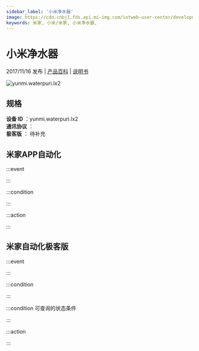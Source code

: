 ```yaml
---
sidebar_label: '小米净水器'
image: https://cdn.cnbj1.fds.api.mi-img.com/iotweb-user-center/developer_1679047511590CkoV10Ec.png?GalaxyAccessKeyId=AKVGLQWBOVIRQ3XLEW&Expires=9223372036854775807&Signature=kZhJrIiL+/OxWdym4Iu7SF3YPvk=
keywords: 米家, 小米/米家, 小米净水器, 
---
```

# 小米净水器

2017/11/16 发布 | [产品百科](https://home.mi.com/webapp/content/baike/product/index.html?model=yunmi.waterpuri.lx2/) | [说明书](https://home.mi.com/views/introduction.html?model=yunmi.waterpuri.lx2&region=cn)

![yunmi.waterpuri.lx2](https://cdn.cnbj1.fds.api.mi-img.com/iotweb-user-center/developer_1679047511590CkoV10Ec.png?GalaxyAccessKeyId=AKVGLQWBOVIRQ3XLEW&Expires=9223372036854775807&Signature=kZhJrIiL+/OxWdym4Iu7SF3YPvk=)

## 规格  
> 
**设备 ID** ：yunmi.waterpuri.lx2  
**通讯协议** ：  
**极客版**  ： 待补充 


## 米家APP自动化  

:::event  

:::

:::condition  

:::

:::action   

:::

## 米家自动化极客版  

:::event  

:::

:::condition  

:::

:::condition 可查询的状态条件  

:::

:::action  

:::

        
